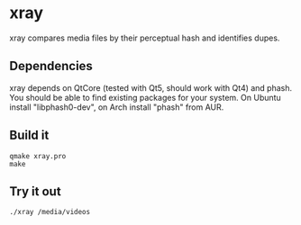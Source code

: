 xray
====

xray compares media files by their perceptual hash and identifies dupes.

## Dependencies
xray depends on QtCore (tested with Qt5, should work with Qt4) and phash.
You should be able to find existing packages for your system.
On Ubuntu install "libphash0-dev", on Arch install "phash" from AUR.

## Build it
    qmake xray.pro
    make

## Try it out
    ./xray /media/videos
